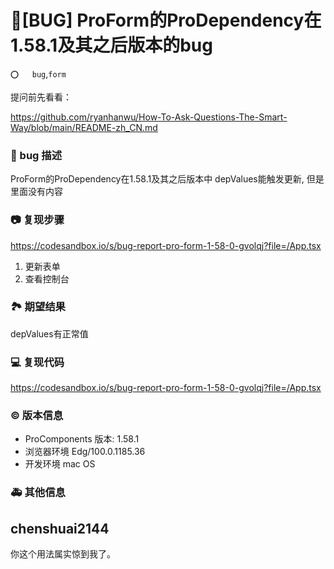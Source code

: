 # 🐛[BUG] ProForm的ProDependency在1.58.1及其之后版本的bug

`⭕️   bug`,`form`

提问前先看看：

https://github.com/ryanhanwu/How-To-Ask-Questions-The-Smart-Way/blob/main/README-zh_CN.md

### 🐛 bug 描述

<!--
详细地描述 bug，让大家都能理解
-->

ProForm的ProDependency在1.58.1及其之后版本中
depValues能触发更新, 但是里面没有内容

### 📷 复现步骤

<!--
清晰描述复现步骤，让别人也能看到问题，如果可能，尽量提供可执行代码，
如：https://codesandbox.io/ 在此处创建一个 codesandbox，方便我们更快的排查和复现问题
-->

https://codesandbox.io/s/bug-report-pro-form-1-58-0-gvolqj?file=/App.tsx

1. 更新表单
2. 查看控制台

### 🏞 期望结果

<!--
描述你原本期望看到的结果
-->

depValues有正常值

### 💻 复现代码

<!--
提供可复现的代码，仓库，或线上示例
-->

https://codesandbox.io/s/bug-report-pro-form-1-58-0-gvolqj?file=/App.tsx

### © 版本信息

- ProComponents 版本: 1.58.1
- 浏览器环境 Edg/100.0.1185.36
- 开发环境 mac OS

### 🚑 其他信息

<!--
如截图等其他信息可以贴在这里
-->

## chenshuai2144

你这个用法属实惊到我了。
